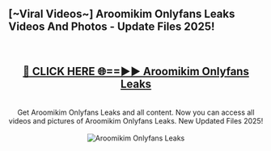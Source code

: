 <h2>[~Viral Videos~] Aroomikim Onlyfans Leaks Videos And Photos - Update Files 2025!</h2>
<br>
<div align="center">
<h2><a href="https://top-ai-tools.click/QrbHav" rel="nofollow">🔴 CLICK HERE 🌐==►► Aroomikim Onlyfans Leaks</a></h2>
<br>
Get Aroomikim Onlyfans Leaks and all content. Now you can access all videos and pictures of Aroomikim Onlyfans Leaks. New Updated Files 2025!
<br>
<br>
<a href="https://top-ai-tools.click/QrbHav" rel="nofollow" data-target="animated-image.originalLink"><img src="https://i.ibb.co.com/WyWwxjT/player-gif2.gif" alt="Aroomikim Onlyfans Leaks" style="max-width: 100%; display: inline-block;" data-target="animated-image.originalImage"></a>
</div>
<br>